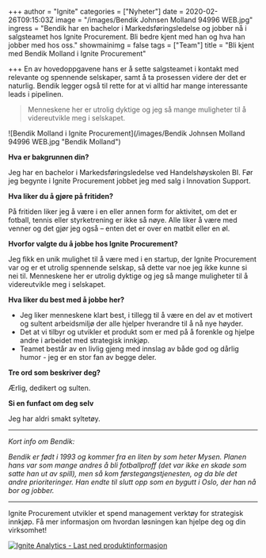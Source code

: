 +++
author = "Ignite"
categories = ["Nyheter"]
date = 2020-02-26T09:15:03Z
image = "/images/Bendik Johnsen Molland 94996 WEB.jpg"
ingress = "Bendik har en bachelor i Markedsføringsledelse og jobber nå i salgsteamet hos Ignite Procurement. Bli bedre kjent med han og hva han jobber med hos oss."
showmainimg = false
tags = ["Team"]
title = "Bli kjent med Bendik Molland i Ignite Procurement"

+++
En av hovedoppgavene hans er å sette salgsteamet i kontakt med relevante og spennende selskaper, samt å ta prosessen videre der det er naturlig. Bendik legger også til rette for at vi alltid har mange interessante leads i pipelinen.

> Menneskene her er utrolig dyktige og jeg så mange muligheter til å videreutvikle meg i selskapet.

![Bendik Molland i Ignite Procurement](/images/Bendik Johnsen Molland 94996 WEB.jpg "Bendik Molland")

**Hva er bakgrunnen din?**

Jeg har en bachelor i Markedsføringsledelse ved Handelshøyskolen BI. Før jeg begynte i Ignite Procurement jobbet jeg med salg i Innovation Support. 

**Hva liker du å gjøre på fritiden?**

På fritiden liker jeg å være i en eller annen form for aktivitet, om det er fotball, tennis eller styrketrening er ikke så nøye. Alle liker å være med venner og det gjør jeg også – enten det er over en matbit eller en øl.

**Hvorfor valgte du å jobbe hos Ignite Procurement?**

Jeg fikk en unik mulighet til å være med i en startup, der Ignite Procurement var og er et utrolig spennende selskap, så dette var noe jeg ikke kunne si nei til. Menneskene her er utrolig dyktige og jeg så mange muligheter til å videreutvikle meg i selskapet.

**Hva liker du best med å jobbe her?**

* Jeg liker menneskene klart best, i tillegg til å være en del av et motivert og sultent arbeidsmiljø der alle hjelper hverandre til å nå nye høyder.
* Det at vi tilbyr og utvikler et produkt som er med på å forenkle og hjelpe andre i arbeidet med strategisk innkjøp.
* Teamet består av en livlig gjeng med innslag av både god og dårlig humor - jeg er en stor fan av begge deler.

**Tre ord som beskriver deg?**

Ærlig, dedikert og sulten.

**Si en funfact om deg selv**

Jeg har aldri smakt syltetøy.

***

_Kort info om Bendik:_

_Bendik er født i 1993 og kommer fra en liten by som heter Mysen. Planen hans var som mange andres å bli fotballproff (det var ikke en skade som satte han ut av spill), men så kom førstegangstjenesten, og da ble det andre prioriteringer. Han endte til slutt opp som en bygutt i Oslo, der han nå bor og jobber._

***

Ignite Procurement utvikler et spend management verktøy for strategisk innkjøp. Få mer informasjon om hvordan løsningen kan hjelpe deg og din virksomhet!

[![](https://www.ignite.no/images/Last%20ned%20produktinfo%20-%201200%20x100.png "Ignite Analytics - Last ned produktinformasjon")](https://www.ignite.no/ignite-analytics/produktinformasjon/ "Ignite Procurement - Last ned produktinformasjon")